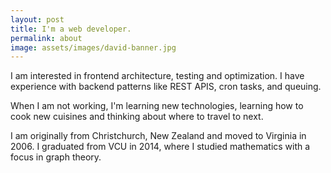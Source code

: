 ```yaml
---
layout: post
title: I'm a web developer.
permalink: about
image: assets/images/david-banner.jpg
---
```


I am <span class="highlight">interested</span> in frontend architecture, testing and optimization. I have experience with backend patterns like REST APIS, cron tasks, and queuing.

When I am not working, I'm learning <span class="highlight">new technologies</span>, learning how to cook new cuisines and thinking about where to travel to next.

I am originally from Christchurch, New Zealand and moved to Virginia in 2006. I graduated from VCU in 2014, where I studied mathematics with a focus in <span class="highlight">graph theory</span>.
